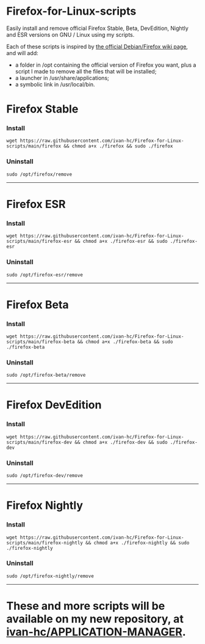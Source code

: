 # Firefox-for-Linux-scripts
Easily install and remove official Firefox Stable, Beta, DevEdition, Nightly and ESR versions on GNU / Linux using my scripts.

Each of these scripts is inspired by [the official Debian/Firefox wiki page](https://wiki.debian.org/Firefox#From_Mozilla_binaries), and will add:
- a folder in /opt containing the official version of Firefox you want, plus a script I made to remove all the files that will be installed;
- a launcher in /usr/share/applications;
- a symbolic link in /usr/local/bin.

# Firefox Stable
### Install
`wget https://raw.githubusercontent.com/ivan-hc/Firefox-for-Linux-scripts/main/firefox && chmod a+x ./firefox && sudo ./firefox`
### Uninstall
`sudo /opt/firefox/remove`

------------------------------------
# Firefox ESR
### Install
`wget https://raw.githubusercontent.com/ivan-hc/Firefox-for-Linux-scripts/main/firefox-esr && chmod a+x ./firefox-esr && sudo ./firefox-esr`
### Uninstall
`sudo /opt/firefox-esr/remove`

------------------------------------
# Firefox Beta
### Install
`wget https://raw.githubusercontent.com/ivan-hc/Firefox-for-Linux-scripts/main/firefox-beta && chmod a+x ./firefox-beta && sudo ./firefox-beta`
### Uninstall
`sudo /opt/firefox-beta/remove`

------------------------------------
# Firefox DevEdition
### Install
`wget https://raw.githubusercontent.com/ivan-hc/Firefox-for-Linux-scripts/main/firefox-dev && chmod a+x ./firefox-dev && sudo ./firefox-dev`
### Uninstall
`sudo /opt/firefox-dev/remove`

------------------------------------
# Firefox Nightly
### Install
`wget https://raw.githubusercontent.com/ivan-hc/Firefox-for-Linux-scripts/main/firefox-nightly && chmod a+x ./firefox-nightly && sudo ./firefox-nightly`
### Uninstall
`sudo /opt/firefox-nightly/remove`

------------------------------------
# These and more scripts will be available on my new repository, at [ivan-hc/APPLICATION-MANAGER](https://github.com/ivan-hc/APPLICATION-MANAGER).
